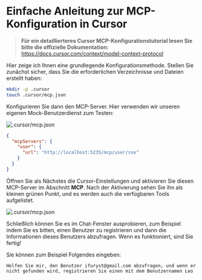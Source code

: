 # Einfache Anleitung zur MCP-Konfiguration in Cursor

> **Für ein detaillierteres Cursor MCP-Konfigurationstutorial lesen Sie bitte die offizielle Dokumentation:**  
> https://docs.cursor.com/context/model-context-protocol

Hier zeige ich Ihnen eine grundlegende Konfigurationsmethode. Stellen Sie zunächst sicher, dass Sie die erforderlichen Verzeichnisse und Dateien erstellt haben:

```bash
mkdir -p .cursor
touch .cursor/mcp.json
```

Konfigurieren Sie dann den MCP-Server. Hier verwenden wir unseren eigenen Mock-Benutzerdienst zum Testen:

![.cursor/mcp.json](/img/cursor.mcp.json.png)

```json
{
  "mcpServers": {
    "user": {
      "url": "http://localhost:5235/mcp/user/sse"
    }
  }
}
```

Öffnen Sie als Nächstes die Cursor-Einstellungen und aktivieren Sie diesen MCP-Server im Abschnitt **MCP**. Nach der Aktivierung sehen Sie ihn als kleinen grünen Punkt, und es werden auch die verfügbaren Tools aufgelistet.

![.cursor/mcp.json](/img/cursor.mcp.servers.png)

Schließlich können Sie es im Chat-Fenster ausprobieren, zum Beispiel indem Sie es bitten, einen Benutzer zu registrieren und dann die Informationen dieses Benutzers abzufragen. Wenn es funktioniert, sind Sie fertig!

Sie können zum Beispiel Folgendes eingeben:
```
Helfen Sie mir, den Benutzer ifuryst@gmail.com abzufragen, und wenn er nicht gefunden wird, registrieren Sie einen mit dem Benutzernamen Leo
``` 
